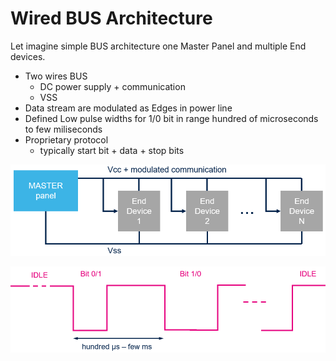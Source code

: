 # Wired BUS Architecture
Let imagine simple BUS architecture one Master Panel and multiple End devices.

- Two wires BUS 
    - DC power supply + communication
    - VSS
- Data stream are modulated as Edges in power line
- Defined Low pulse widths for 1/0 bit in range hundred of microseconds to few miliseconds
- Proprietary protocol
    - typically start bit + data + stop bits

![image](./img/MasterBusEnd.png)

![image](./img/stream.png)

